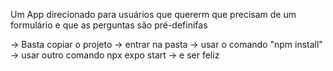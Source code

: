 Um App direcionado para usuários que quererm que precisam de um formulário e que as perguntas são pré-definifas

-> Basta copiar o projeto 
-> entrar na pasta 
-> usar o comando "npm install" 
-> usar outro comando npx expo start 
-> e ser feliz
